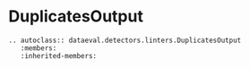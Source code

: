 # DuplicatesOutput

```{eval-rst}
.. autoclass:: dataeval.detectors.linters.DuplicatesOutput
   :members:
   :inherited-members:
```
